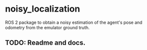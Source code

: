 # noisy_localization
ROS 2 package to obtain a noisy estimation of the agent's pose and odometry from the emulator ground truth.

## TODO: Readme and docs.
